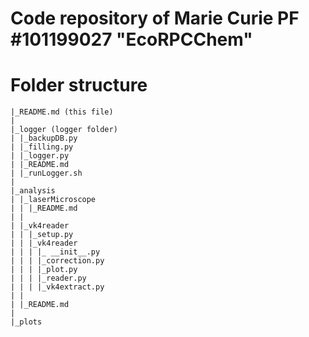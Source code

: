 # Code repository of Marie Curie PF #101199027 "EcoRPCChem"

# Folder structure
```
|_README.md (this file)
|
|_logger (logger folder)
| |_backupDB.py
| |_filling.py
| |_logger.py
| |_README.md
| |_runLogger.sh
|
|_analysis
| |_laserMicroscope
| | |_README.md
| |
| |_vk4reader
| | |_setup.py
| | |_vk4reader
| | | |_ __init__.py
| | | |_correction.py
| | | |_plot.py
| | | |_reader.py
| | | |_vk4extract.py
| |
| |_README.md
|
|_plots
```